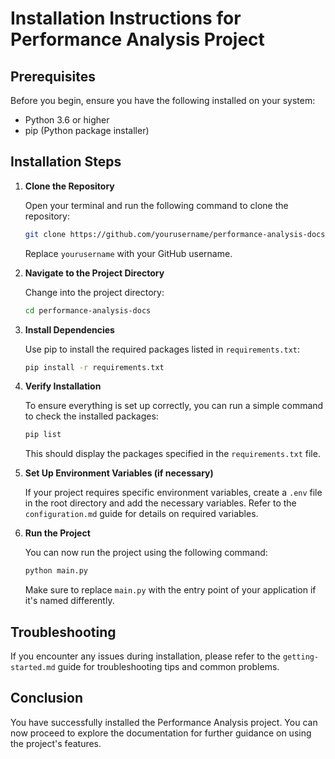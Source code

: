 # Installation Instructions for Performance Analysis Project

## Prerequisites

Before you begin, ensure you have the following installed on your system:

- Python 3.6 or higher
- pip (Python package installer)

## Installation Steps

1. **Clone the Repository**

   Open your terminal and run the following command to clone the repository:

   ```bash
   git clone https://github.com/yourusername/performance-analysis-docs.git
   ```

   Replace `yourusername` with your GitHub username.

2. **Navigate to the Project Directory**

   Change into the project directory:

   ```bash
   cd performance-analysis-docs
   ```

3. **Install Dependencies**

   Use pip to install the required packages listed in `requirements.txt`:

   ```bash
   pip install -r requirements.txt
   ```

4. **Verify Installation**

   To ensure everything is set up correctly, you can run a simple command to check the installed packages:

   ```bash
   pip list
   ```

   This should display the packages specified in the `requirements.txt` file.

5. **Set Up Environment Variables (if necessary)**

   If your project requires specific environment variables, create a `.env` file in the root directory and add the necessary variables. Refer to the `configuration.md` guide for details on required variables.

6. **Run the Project**

   You can now run the project using the following command:

   ```bash
   python main.py
   ```

   Make sure to replace `main.py` with the entry point of your application if it's named differently.

## Troubleshooting

If you encounter any issues during installation, please refer to the `getting-started.md` guide for troubleshooting tips and common problems.

## Conclusion

You have successfully installed the Performance Analysis project. You can now proceed to explore the documentation for further guidance on using the project's features.